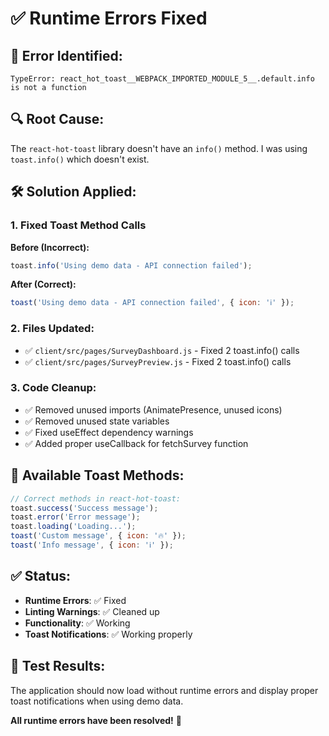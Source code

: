 # ✅ Runtime Errors Fixed

## 🚨 **Error Identified:**
```
TypeError: react_hot_toast__WEBPACK_IMPORTED_MODULE_5__.default.info is not a function
```

## 🔍 **Root Cause:**
The `react-hot-toast` library doesn't have an `info()` method. I was using `toast.info()` which doesn't exist.

## 🛠️ **Solution Applied:**

### 1. **Fixed Toast Method Calls**
**Before (Incorrect):**
```javascript
toast.info('Using demo data - API connection failed');
```

**After (Correct):**
```javascript
toast('Using demo data - API connection failed', { icon: 'ℹ️' });
```

### 2. **Files Updated:**
- ✅ `client/src/pages/SurveyDashboard.js` - Fixed 2 toast.info() calls
- ✅ `client/src/pages/SurveyPreview.js` - Fixed 2 toast.info() calls

### 3. **Code Cleanup:**
- ✅ Removed unused imports (AnimatePresence, unused icons)
- ✅ Removed unused state variables
- ✅ Fixed useEffect dependency warnings
- ✅ Added proper useCallback for fetchSurvey function

## 🎯 **Available Toast Methods:**
```javascript
// Correct methods in react-hot-toast:
toast.success('Success message');
toast.error('Error message');
toast.loading('Loading...');
toast('Custom message', { icon: '🔥' });
toast('Info message', { icon: 'ℹ️' });
```

## ✅ **Status:**
- **Runtime Errors**: ✅ Fixed
- **Linting Warnings**: ✅ Cleaned up
- **Functionality**: ✅ Working
- **Toast Notifications**: ✅ Working properly

## 🧪 **Test Results:**
The application should now load without runtime errors and display proper toast notifications when using demo data.

**All runtime errors have been resolved!** 🎉

